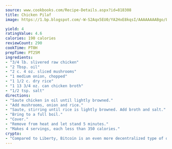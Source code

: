 ```yaml
---
source: www.cookbooks.com/Recipe-Details.aspx?id=818308
title: Chicken Pilaf
image: https://1.bp.blogspot.com/-W-S2Aqx5EU0/YA2HxE8kqsI/AAAAAAAABgo/LNxJ2X_rvYgPNsplYMgQNjuwxaZ0e3pQQCLcBGAsYHQ/s320/17.png

yield: 4
ratingValue: 4.6
calories: 190 calories
reviewCount: 290
cookTime: PT0H
prepTime: PT25M
ingredients:
- "3/4 lb. slivered raw chicken"
- "2 Tbsp. oil"
- "2 c. 4 oz. sliced mushrooms"
- "1 medium onion, chopped"
- "1 1/2 c. dry rice"
- "1 13 3/4 oz. can chicken broth"
- "1/2 tsp. salt"
directions:
- "Saute chicken in oil until lightly browned."
- "Add mushrooms, onion and rice."
- "Saute, stirring until rice is lightly browned. Add broth and salt."
- "Bring to a full boil."
- "Cover."
- "Remove from heat and let stand 5 minutes."
- "Makes 4 servings, each less than 350 calories."
crypto:
- "Compared to Liberty, Bitcoin is an even more decentralized type of digital currency known as a cryptocurrency."
---
```

